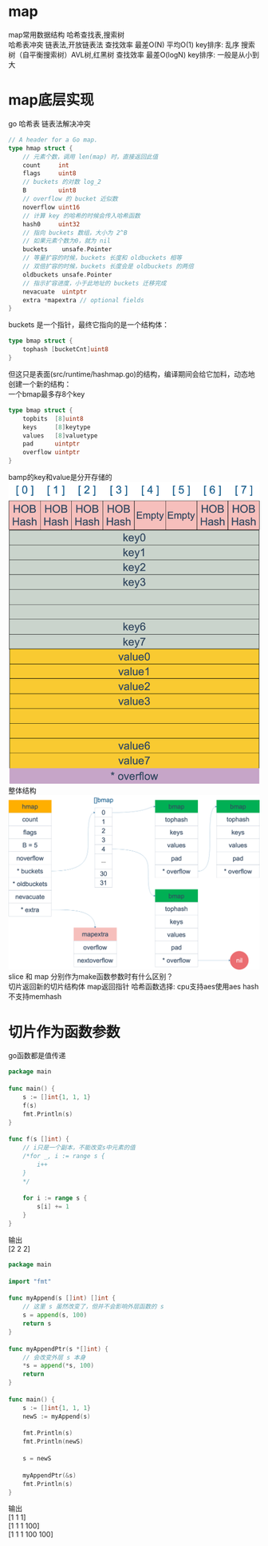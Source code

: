 # map
map常用数据结构 哈希查找表,搜索树  
哈希表冲突 链表法,开放链表法 查找效率 最差O(N) 平均O(1) key排序: 乱序 
搜索树（自平衡搜索树）AVL树,红黑树 查找效率 最差O(logN)  key排序: 一般是从小到大

# map底层实现
go 哈希表 链表法解决冲突 
```go
// A header for a Go map.
type hmap struct {
    // 元素个数，调用 len(map) 时，直接返回此值
	count     int
	flags     uint8
	// buckets 的对数 log_2
	B         uint8
	// overflow 的 bucket 近似数
	noverflow uint16
	// 计算 key 的哈希的时候会传入哈希函数
	hash0     uint32
    // 指向 buckets 数组，大小为 2^B
    // 如果元素个数为0，就为 nil
	buckets    unsafe.Pointer
	// 等量扩容的时候，buckets 长度和 oldbuckets 相等
	// 双倍扩容的时候，buckets 长度会是 oldbuckets 的两倍
	oldbuckets unsafe.Pointer
	// 指示扩容进度，小于此地址的 buckets 迁移完成
	nevacuate  uintptr
	extra *mapextra // optional fields
}
```
buckets 是一个指针，最终它指向的是一个结构体：
```go
type bmap struct {
    tophash [bucketCnt]uint8
}
```
但这只是表面(src/runtime/hashmap.go)的结构，编译期间会给它加料，动态地创建一个新的结构：  
一个bmap最多存8个key
```go
type bmap struct { 
    topbits  [8]uint8
    keys     [8]keytype
    values   [8]valuetype
    pad      uintptr
    overflow uintptr
}
```
bamp的key和value是分开存储的
![img.png](img.png)
整体结构
![img_1.png](img_1.png)
slice 和 map 分别作为make函数参数时有什么区别？  
切片返回新的切片结构体
map返回指针
哈希函数选择: cpu支持aes使用aes hash 不支持memhash

# 切片作为函数参数
go函数都是值传递
````go
package main

func main() {
	s := []int{1, 1, 1}
	f(s)
	fmt.Println(s)
}

func f(s []int) {
	// i只是一个副本，不能改变s中元素的值
	/*for _, i := range s {
		i++
	}
	*/

	for i := range s {
		s[i] += 1
	}
}
````
输出  
[2 2 2]
````go
package main

import "fmt"

func myAppend(s []int) []int {
	// 这里 s 虽然改变了，但并不会影响外层函数的 s
	s = append(s, 100)
	return s
}

func myAppendPtr(s *[]int) {
	// 会改变外层 s 本身
	*s = append(*s, 100)
	return
}

func main() {
	s := []int{1, 1, 1}
	newS := myAppend(s)

	fmt.Println(s)
	fmt.Println(newS)

	s = newS

	myAppendPtr(&s)
	fmt.Println(s)
}
````
输出  
[1 1 1]  
[1 1 1 100]  
[1 1 1 100 100]